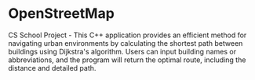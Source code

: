 # OpenStreetMap
CS School Project - This C++ application provides an efficient method for navigating urban environments by calculating the shortest path between buildings using Dijkstra's algorithm. Users can input building names or abbreviations, and the program will return the optimal route, including the distance and detailed path.

